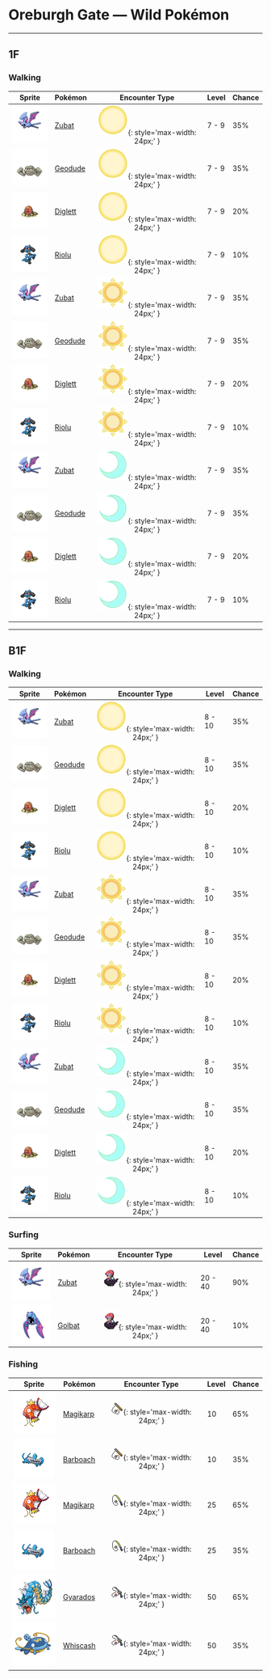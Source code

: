 # Oreburgh Gate — Wild Pokémon

---

## 1F

### Walking

| Sprite | Pokémon | Encounter Type | Level | Chance |
|:------:|---------|:--------------:|-------|--------|
| ![Zubat](../../assets/sprites/zubat/front.gif "Zubat") | [Zubat](../../pokemon/zubat.md/) | ![Morning](../../assets/encounter_types/morning.png "Morning"){: style='max-width: 24px;' } | 7 - 9 | 35% |
| ![Geodude](../../assets/sprites/geodude/front.gif "Geodude") | [Geodude](../../pokemon/geodude.md/) | ![Morning](../../assets/encounter_types/morning.png "Morning"){: style='max-width: 24px;' } | 7 - 9 | 35% |
| ![Diglett](../../assets/sprites/diglett/front.gif "Diglett") | [Diglett](../../pokemon/diglett.md/) | ![Morning](../../assets/encounter_types/morning.png "Morning"){: style='max-width: 24px;' } | 7 - 9 | 20% |
| ![Riolu](../../assets/sprites/riolu/front.gif "Riolu") | [Riolu](../../pokemon/riolu.md/) | ![Morning](../../assets/encounter_types/morning.png "Morning"){: style='max-width: 24px;' } | 7 - 9 | 10% |
| ![Zubat](../../assets/sprites/zubat/front.gif "Zubat") | [Zubat](../../pokemon/zubat.md/) | ![Day](../../assets/encounter_types/day.png "Day"){: style='max-width: 24px;' } | 7 - 9 | 35% |
| ![Geodude](../../assets/sprites/geodude/front.gif "Geodude") | [Geodude](../../pokemon/geodude.md/) | ![Day](../../assets/encounter_types/day.png "Day"){: style='max-width: 24px;' } | 7 - 9 | 35% |
| ![Diglett](../../assets/sprites/diglett/front.gif "Diglett") | [Diglett](../../pokemon/diglett.md/) | ![Day](../../assets/encounter_types/day.png "Day"){: style='max-width: 24px;' } | 7 - 9 | 20% |
| ![Riolu](../../assets/sprites/riolu/front.gif "Riolu") | [Riolu](../../pokemon/riolu.md/) | ![Day](../../assets/encounter_types/day.png "Day"){: style='max-width: 24px;' } | 7 - 9 | 10% |
| ![Zubat](../../assets/sprites/zubat/front.gif "Zubat") | [Zubat](../../pokemon/zubat.md/) | ![Night](../../assets/encounter_types/night.png "Night"){: style='max-width: 24px;' } | 7 - 9 | 35% |
| ![Geodude](../../assets/sprites/geodude/front.gif "Geodude") | [Geodude](../../pokemon/geodude.md/) | ![Night](../../assets/encounter_types/night.png "Night"){: style='max-width: 24px;' } | 7 - 9 | 35% |
| ![Diglett](../../assets/sprites/diglett/front.gif "Diglett") | [Diglett](../../pokemon/diglett.md/) | ![Night](../../assets/encounter_types/night.png "Night"){: style='max-width: 24px;' } | 7 - 9 | 20% |
| ![Riolu](../../assets/sprites/riolu/front.gif "Riolu") | [Riolu](../../pokemon/riolu.md/) | ![Night](../../assets/encounter_types/night.png "Night"){: style='max-width: 24px;' } | 7 - 9 | 10% |

---

## B1F

### Walking

| Sprite | Pokémon | Encounter Type | Level | Chance |
|:------:|---------|:--------------:|-------|--------|
| ![Zubat](../../assets/sprites/zubat/front.gif "Zubat") | [Zubat](../../pokemon/zubat.md/) | ![Morning](../../assets/encounter_types/morning.png "Morning"){: style='max-width: 24px;' } | 8 - 10 | 35% |
| ![Geodude](../../assets/sprites/geodude/front.gif "Geodude") | [Geodude](../../pokemon/geodude.md/) | ![Morning](../../assets/encounter_types/morning.png "Morning"){: style='max-width: 24px;' } | 8 - 10 | 35% |
| ![Diglett](../../assets/sprites/diglett/front.gif "Diglett") | [Diglett](../../pokemon/diglett.md/) | ![Morning](../../assets/encounter_types/morning.png "Morning"){: style='max-width: 24px;' } | 8 - 10 | 20% |
| ![Riolu](../../assets/sprites/riolu/front.gif "Riolu") | [Riolu](../../pokemon/riolu.md/) | ![Morning](../../assets/encounter_types/morning.png "Morning"){: style='max-width: 24px;' } | 8 - 10 | 10% |
| ![Zubat](../../assets/sprites/zubat/front.gif "Zubat") | [Zubat](../../pokemon/zubat.md/) | ![Day](../../assets/encounter_types/day.png "Day"){: style='max-width: 24px;' } | 8 - 10 | 35% |
| ![Geodude](../../assets/sprites/geodude/front.gif "Geodude") | [Geodude](../../pokemon/geodude.md/) | ![Day](../../assets/encounter_types/day.png "Day"){: style='max-width: 24px;' } | 8 - 10 | 35% |
| ![Diglett](../../assets/sprites/diglett/front.gif "Diglett") | [Diglett](../../pokemon/diglett.md/) | ![Day](../../assets/encounter_types/day.png "Day"){: style='max-width: 24px;' } | 8 - 10 | 20% |
| ![Riolu](../../assets/sprites/riolu/front.gif "Riolu") | [Riolu](../../pokemon/riolu.md/) | ![Day](../../assets/encounter_types/day.png "Day"){: style='max-width: 24px;' } | 8 - 10 | 10% |
| ![Zubat](../../assets/sprites/zubat/front.gif "Zubat") | [Zubat](../../pokemon/zubat.md/) | ![Night](../../assets/encounter_types/night.png "Night"){: style='max-width: 24px;' } | 8 - 10 | 35% |
| ![Geodude](../../assets/sprites/geodude/front.gif "Geodude") | [Geodude](../../pokemon/geodude.md/) | ![Night](../../assets/encounter_types/night.png "Night"){: style='max-width: 24px;' } | 8 - 10 | 35% |
| ![Diglett](../../assets/sprites/diglett/front.gif "Diglett") | [Diglett](../../pokemon/diglett.md/) | ![Night](../../assets/encounter_types/night.png "Night"){: style='max-width: 24px;' } | 8 - 10 | 20% |
| ![Riolu](../../assets/sprites/riolu/front.gif "Riolu") | [Riolu](../../pokemon/riolu.md/) | ![Night](../../assets/encounter_types/night.png "Night"){: style='max-width: 24px;' } | 8 - 10 | 10% |

### Surfing

| Sprite | Pokémon | Encounter Type | Level | Chance |
|:------:|---------|:--------------:|-------|--------|
| ![Zubat](../../assets/sprites/zubat/front.gif "Zubat") | [Zubat](../../pokemon/zubat.md/) | ![Surf](../../assets/encounter_types/surf.png "Surf"){: style='max-width: 24px;' } | 20 - 40 | 90% |
| ![Golbat](../../assets/sprites/golbat/front.gif "Golbat") | [Golbat](../../pokemon/golbat.md/) | ![Surf](../../assets/encounter_types/surf.png "Surf"){: style='max-width: 24px;' } | 20 - 40 | 10% |

### Fishing

| Sprite | Pokémon | Encounter Type | Level | Chance |
|:------:|---------|:--------------:|-------|--------|
| ![Magikarp](../../assets/sprites/magikarp/front.gif "Magikarp") | [Magikarp](../../pokemon/magikarp.md/) | ![Old Rod](../../assets/encounter_types/old_rod.png "Old Rod"){: style='max-width: 24px;' } | 10 | 65% |
| ![Barboach](../../assets/sprites/barboach/front.gif "Barboach") | [Barboach](../../pokemon/barboach.md/) | ![Old Rod](../../assets/encounter_types/old_rod.png "Old Rod"){: style='max-width: 24px;' } | 10 | 35% |
| ![Magikarp](../../assets/sprites/magikarp/front.gif "Magikarp") | [Magikarp](../../pokemon/magikarp.md/) | ![Good Rod](../../assets/encounter_types/good_rod.png "Good Rod"){: style='max-width: 24px;' } | 25 | 65% |
| ![Barboach](../../assets/sprites/barboach/front.gif "Barboach") | [Barboach](../../pokemon/barboach.md/) | ![Good Rod](../../assets/encounter_types/good_rod.png "Good Rod"){: style='max-width: 24px;' } | 25 | 35% |
| ![Gyarados](../../assets/sprites/gyarados/front.gif "Gyarados") | [Gyarados](../../pokemon/gyarados.md/) | ![Super Rod](../../assets/encounter_types/super_rod.png "Super Rod"){: style='max-width: 24px;' } | 50 | 65% |
| ![Whiscash](../../assets/sprites/whiscash/front.gif "Whiscash") | [Whiscash](../../pokemon/whiscash.md/) | ![Super Rod](../../assets/encounter_types/super_rod.png "Super Rod"){: style='max-width: 24px;' } | 50 | 35% |

